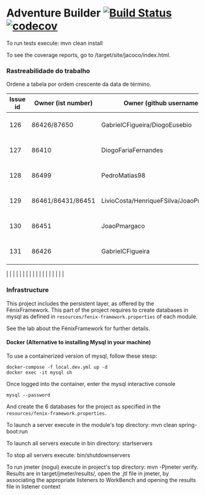 # Adventure Builder [![Build Status](https://travis-ci.com/tecnico-softeng/es19al_20-project.svg?token=xDPBAaQ2epnFt9PRstYY&branch=develop)](https://travis-ci.com/tecnico-softeng/es19al_20-project)[![codecov](https://codecov.io/gh/tecnico-softeng/es19al_20-project/branch/develop/graph/badge.svg?token=79nNutGvkY)](https://codecov.io/gh/tecnico-softeng/es19al_20-project)


To run tests execute: mvn clean install

To see the coverage reports, go to <module name>/target/site/jacoco/index.html.

### Rastreabilidade do trabalho

Ordene a tabela por ordem crescente da data de término.

|   Issue id | Owner (ist number)      | Owner (github username)                 | PRs id (with link)                                            | Date               |
| ---------- | ----------------------- | --------------------------------------- | ------------------------------------------------------------- | ------------------ |
| 126        | 86426/87650             | GabrielCFigueira/DiogoEusebio           | https://github.com/tecnico-softeng/es19al_20-project/pull/132 | 15/04/2019         |
| 127        | 86410                   | DiogoFariaFernandes                     | https://github.com/tecnico-softeng/es19al_20-project/pull/133 | 15/04/2019         |
| 128        | 86499                   | PedroMatias98                           | https://github.com/tecnico-softeng/es19al_20-project/pull/134 | 15/04/2019         |
| 129        | 86461/86431/86451       |  LivioCosta/HenriqueFSilva/JoaoPmargaco | https://github.com/tecnico-softeng/es19al_20-project/pull/136 | 15/04/2019         |
| 130        | 86451                   | JoaoPmargaco                            | https://github.com/tecnico-softeng/es19al_20-project/pull/135 | 15/04/2019         |
| 131        | 86426                   | GabrielCFigueira                        | https://github.com/tecnico-softeng/es19al_20-project/pull/139 | 15/04/2019         |

|            |                         |                                         |                                                               |                    |
|            |                         |                                         |                                                               |                    |
|            |                         |                                         |                                                               |                    |


### Infrastructure

This project includes the persistent layer, as offered by the FénixFramework.
This part of the project requires to create databases in mysql as defined in `resources/fenix-framework.properties` of each module.

See the lab about the FénixFramework for further details.

#### Docker (Alternative to installing Mysql in your machine)

To use a containerized version of mysql, follow these stesp:

```
docker-compose -f local.dev.yml up -d
docker exec -it mysql sh
```

Once logged into the container, enter the mysql interactive console

```
mysql --password
```

And create the 6 databases for the project as specified in
the `resources/fenix-framework.properties`.

To launch a server execute in the module's top directory: mvn clean spring-boot:run

To launch all servers execute in bin directory: startservers

To stop all servers execute: bin/shutdownservers

To run jmeter (nogui) execute in project's top directory: mvn -Pjmeter verify. Results are in target/jmeter/results/, open the .jtl file in jmeter, by associating the appropriate listeners to WorkBench and opening the results file in listener context
